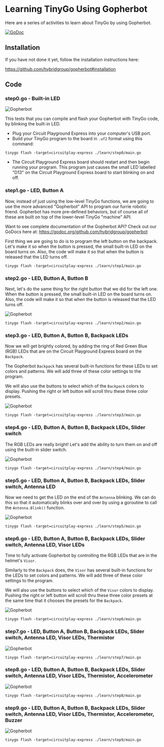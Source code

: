# Learning TinyGo Using Gopherbot

Here are a series of activities to learn about TinyGo by using Gopherbot.

[![GoDoc](https://godoc.org/github.com/hybridgroup/gopherbot?status.svg)](https://godoc.org/github.com/hybridgroup/gopherbot)

## Installation

If you have not done it yet, follow the installation instructions here:

https://github.com/hybridgroup/gopherbot#installation

## Code

### step0.go - Built-in LED

![Gopherbot](./images/step0.png)

This tests that you can compile and flash your Gopherbot with TinyGo code, by blinking the built-in LED.

- Plug your Circuit Playground Express into your computer's USB port.
- Build your TinyGo program to the board in `.uf2` format using this command:

```shell
tinygo flash -target=circuitplay-express ./learn/step0/main.go
```

- The Circuit Playground Express board should restart and then begin running your program. This program just causes the small LED labelled "D13" on the Circuit Playground Express board to start blinking on and off.

### step1.go - LED, Button A

Now, instead of just using the low-level TinyGo functions, we are going to use the more advanced "Gopherbot" API to program our furrie robotic friend. Gopherbot has more pre-defined behaviors, but of course all of these are built on top of the lower-level TinyGo "machine" API.

Want to see complete documentation of the Gopherbot API? Check out our GoDocs here at:
https://godoc.org/github.com/hybridgroup/gopherbot

First thing we are going to do is to program the left button on the backpack. Let's make it so when the button is pressed, the small built-in LED on the board turns on. Also, the code will make it so that when the button is released that the LED turns off.

```shell
tinygo flash -target=circuitplay-express ./learn/step1/main.go
```

### step2.go - LED, Button A, Button B

Next, let's do the same thing for the right button that we did for the left one. When the button is pressed, the small built-in LED on the board turns on. Also, the code will make it so that when the button is released that the LED turns off.

![Gopherbot](./images/step2.png)

```shell
tinygo flash -target=circuitplay-express ./learn/step2/main.go
```

### step3.go - LED, Button A, Button B, Backpack LEDs

Now we will get brightly colored, by adding the ring of Red Green Blue (RGB) LEDs that are on the Circuit Playground Express board on the `Backpack`.

The Gopherbot `Backpack` has several built-in functions for these LEDs to set colors and patterns. We will add three of these color settings to the program.

We will also use the buttons to select which of the `Backpack` colors to display. Pushing the right or left button will scroll thru these three color presets.

![Gopherbot](./images/step3.png)

```shell
tinygo flash -target=circuitplay-express ./learn/step3/main.go
```

### step4.go - LED, Button A, Button B, Backpack LEDs, Slider switch

The RGB LEDs are really bright! Let's add the ability to turn them on and off using the built-in slider switch.

![Gopherbot](./images/step4.png)

```shell
tinygo flash -target=circuitplay-express ./learn/step4/main.go
```

### step5.go - LED, Button A, Button B, Backpack LEDs, Slider switch, Antenna LED

Now we need to get the LED on the end of the `Antenna` blinking. We can do this so that it automatically blinks over and over by using a goroutine to call the `Antenna.Blink()` function.

![Gopherbot](./images/step5.png)

```shell
tinygo flash -target=circuitplay-express ./learn/step5/main.go
```

### step6.go - LED, Button A, Button B, Backpack LEDs, Slider switch, Antenna LED, Visor LEDs

Time to fully activate Gopherbot by controlling the RGB LEDs that are in the helmet's `Visor`.

Similarly to the `Backpack` does, the `Visor` has several built-in functions for the LEDs to set colors and patterns. We will add three of these color settings to the program.

We will also use the buttons to select which of the `Visor` colors to display. Pushing the right or left button will scroll thru these three color presets at the same time that it chooses the presets for the `Backpack`.

![Gopherbot](./images/step6.png)

```shell
tinygo flash -target=circuitplay-express ./learn/step6/main.go
```

### step7.go - LED, Button A, Button B, Backpack LEDs, Slider switch, Antenna LED, Visor LEDs, Thermistor

![Gopherbot](./images/step7.png)

```shell
tinygo flash -target=circuitplay-express ./learn/step7/main.go
```

### step8.go - LED, Button A, Button B, Backpack LEDs, Slider switch, Antenna LED, Visor LEDs, Thermistor, Accelerometer

![Gopherbot](./images/step8.png)

```shell
tinygo flash -target=circuitplay-express ./learn/step8/main.go
```

### step9.go - LED, Button A, Button B, Backpack LEDs, Slider switch, Antenna LED, Visor LEDs, Thermistor, Accelerometer, Buzzer

![Gopherbot](./images/step9.png)

```shell
tinygo flash -target=circuitplay-express ./learn/step9/main.go
```
